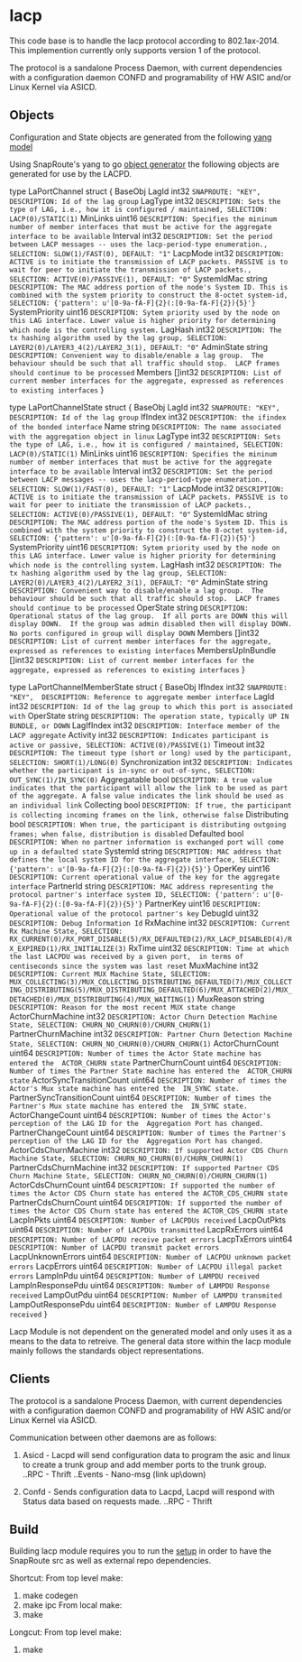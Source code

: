 # lacp 
This code base is to handle the lacp protocol according to 802.1ax-2014.  This implemention currently only supports version 1 of the protocol.  

The protocol is a sandalone Process Daemon, with current dependencies with a configuration daemon CONFD and programability of HW ASIC and/or Linux Kernel via ASICD.


## Objects
Configuration and State objects are generated from the following [yang model](https://github.com/SnapRoute/models/tree/master/yangmodel/lacp) 

Using SnapRoute's yang to go [object generator](https://github.com/SnapRoute/reltools/tree/master/codegentools/structs) the following objects are generated for use by the LACPD.

type LaPortChannel struct {
	BaseObj
	LagId          int32   `SNAPROUTE: "KEY",  DESCRIPTION: Id of the lag group`
	LagType        int32   `DESCRIPTION: Sets the type of LAG, i.e., how it is configured / maintained, SELECTION: LACP(0)/STATIC(1)`
	MinLinks       uint16  `DESCRIPTION: Specifies the mininum number of member interfaces that must be active for the aggregate interface to be available`
	Interval       int32   `DESCRIPTION: Set the period between LACP messages -- uses the lacp-period-type enumeration., SELECTION: SLOW(1)/FAST(0), DEFAULT: "1"`
	LacpMode       int32   `DESCRIPTION: ACTIVE is to initiate the transmission of LACP packets. PASSIVE is to wait for peer to initiate the transmission of LACP packets., SELECTION: ACTIVE(0)/PASSIVE(1), DEFAULT: "0"`
	SystemIdMac    string  `DESCRIPTION: The MAC address portion of the node's System ID. This is combined with the system priority to construct the 8-octet system-id, SELECTION: {'pattern': u'[0-9a-fA-F]{2}(:[0-9a-fA-F]{2}){5}'}`
	SystemPriority uint16  `DESCRIPTION: Sytem priority used by the node on this LAG interface. Lower value is higher priority for determining which node is the controlling system.`
	LagHash        int32   `DESCRIPTION: The tx hashing algorithm used by the lag group, SELECTION: LAYER2(0)/LAYER3_4(2)/LAYER2_3(1), DEFAULT: "0"`
	AdminState     string  `DESCRIPTION: Convenient way to disable/enable a lag group.  The behaviour should be such that all traffic should stop.  LACP frames should continue to be processed`
	Members        []int32 `DESCRIPTION: List of current member interfaces for the aggregate, expressed as references to existing interfaces`
}

type LaPortChannelState struct {
	BaseObj
	LagId             int32   `SNAPROUTE: "KEY",  DESCRIPTION: Id of the lag group`
	IfIndex           int32   `DESCRIPTION: the ifindex of the bonded interface`
	Name              string  `DESCRIPTION: The name associated with the aggregation object in linux`
	LagType           int32   `DESCRIPTION: Sets the type of LAG, i.e., how it is configured / maintained, SELECTION: LACP(0)/STATIC(1)`
	MinLinks          uint16  `DESCRIPTION: Specifies the mininum number of member interfaces that must be active for the aggregate interface to be available`
	Interval          int32   `DESCRIPTION: Set the period between LACP messages -- uses the lacp-period-type enumeration., SELECTION: SLOW(1)/FAST(0), DEFAULT: "1"`
	LacpMode          int32   `DESCRIPTION: ACTIVE is to initiate the transmission of LACP packets. PASSIVE is to wait for peer to initiate the transmission of LACP packets., SELECTION: ACTIVE(0)/PASSIVE(1), DEFAULT: "0"`
	SystemIdMac       string  `DESCRIPTION: The MAC address portion of the node's System ID. This is combined with the system priority to construct the 8-octet system-id, SELECTION: {'pattern': u'[0-9a-fA-F]{2}(:[0-9a-fA-F]{2}){5}'}`
	SystemPriority    uint16  `DESCRIPTION: Sytem priority used by the node on this LAG interface. Lower value is higher priority for determining which node is the controlling system.`
	LagHash           int32   `DESCRIPTION: The tx hashing algorithm used by the lag group, SELECTION: LAYER2(0)/LAYER3_4(2)/LAYER2_3(1), DEFAULT: "0"`
	AdminState        string  `DESCRIPTION: Convenient way to disable/enable a lag group.  The behaviour should be such that all traffic should stop.  LACP frames should continue to be processed`
	OperState         string  `DESCRIPTION: Operational status of the lag group.  If all ports are DOWN this will display DOWN.  If the group was admin disabled then will display DOWN.  No ports configured in group will display DOWN`
	Members           []int32 `DESCRIPTION: List of current member interfaces for the aggregate, expressed as references to existing interfaces`
	MembersUpInBundle []int32 `DESCRIPTION: List of current member interfaces for the aggregate, expressed as references to existing interfaces`
}

type LaPortChannelMemberState struct {
	BaseObj
	IfIndex                    int32  `SNAPROUTE: "KEY",  DESCRIPTION: Reference to aggregate member interface`
	LagId                      int32  `DESCRIPTION: Id of the lag group to which this port is associated with`
	OperState                  string `DESCRIPTION: The operation state, typically UP IN BUNDLE, or DOWN`
	LagIfIndex                 int32  `DESCRIPTION: Interface member of the LACP aggregate`
	Activity                   int32  `DESCRIPTION: Indicates participant is active or passive, SELECTION: ACTIVE(0)/PASSIVE(1)`
	Timeout                    int32  `DESCRIPTION: The timeout type (short or long) used by the participant, SELECTION: SHORT(1)/LONG(0)`
	Synchronization            int32  `DESCRIPTION: Indicates whether the participant is in-sync or out-of-sync, SELECTION: OUT_SYNC(1)/IN_SYNC(0)`
	Aggregatable               bool   `DESCRIPTION: A true value indicates that the participant will allow the link to be used as part of the aggregate. A false value indicates the link should be used as an individual link`
	Collecting                 bool   `DESCRIPTION: If true, the participant is collecting incoming frames on the link, otherwise false`
	Distributing               bool   `DESCRIPTION: When true, the participant is distributing outgoing frames; when false, distribution is disabled`
	Defaulted                  bool   `DESCRIPTION: When no partner information is exchanged port will come up in a defaulted state`
	SystemId                   string `DESCRIPTION: MAC address that defines the local system ID for the aggregate interface, SELECTION: {'pattern': u'[0-9a-fA-F]{2}(:[0-9a-fA-F]{2}){5}'}`
	OperKey                    uint16 `DESCRIPTION: Current operational value of the key for the aggregate interface`
	PartnerId                  string `DESCRIPTION: MAC address representing the protocol partner's interface system ID, SELECTION: {'pattern': u'[0-9a-fA-F]{2}(:[0-9a-fA-F]{2}){5}'}`
	PartnerKey                 uint16 `DESCRIPTION: Operational value of the protocol partner's key`
	DebugId                    uint32 `DESCRIPTION: Debug Information Id`
	RxMachine                  int32  `DESCRIPTION: Current Rx Machine State, SELECTION: RX_CURRENT(0)/RX_PORT_DISABLE(5)/RX_DEFAULTED(2)/RX_LACP_DISABLED(4)/RX_EXPIRED(1)/RX_INITIALIZE(3)`
	RxTime                     uint32 `DESCRIPTION: Time at which the last LACPDU was received by a given port,  in terms of centiseconds since the system was last reset`
	MuxMachine                 int32  `DESCRIPTION: Current MUX Machine State, SELECTION: MUX_COLLECTING(3)/MUX_COLLECTING_DISTRIBUTING_DEFAULTED(7)/MUX_COLLECTING_DISTRIBUTING(5)/MUX_DISTRIBUTING_DEFAULTED(6)/MUX_ATTACHED(2)/MUX_DETACHED(0)/MUX_DISTRIBUTING(4)/MUX_WAITING(1)`
	MuxReason                  string `DESCRIPTION: Reason for the most recent MUX state change`
	ActorChurnMachine          int32  `DESCRIPTION: Actor Churn Detection Machine State, SELECTION: CHURN_NO_CHURN(0)/CHURN_CHURN(1)`
	PartnerChurnMachine        int32  `DESCRIPTION: Partner Churn Detection Machine State, SELECTION: CHURN_NO_CHURN(0)/CHURN_CHURN(1)`
	ActorChurnCount            uint64 `DESCRIPTION: Number of times the Actor State machine has entered the  ACTOR_CHURN state`
	PartnerChurnCount          uint64 `DESCRIPTION: Number of times the Partner State machine has entered the  ACTOR_CHURN state`
	ActorSyncTransitionCount   uint64 `DESCRIPTION: Number of times the Actor's Mux state machine has entered the  IN_SYNC state.`
	PartnerSyncTransitionCount uint64 `DESCRIPTION: Number of times the Partner's Mux state machine has entered the  IN_SYNC state.`
	ActorChangeCount           uint64 `DESCRIPTION: Number of times the Actor's perception of the LAG ID for the  Aggregation Port has changed.`
	PartnerChangeCount         uint64 `DESCRIPTION: Number of times the Partner's perception of the LAG ID for the  Aggregation Port has changed.`
	ActorCdsChurnMachine       int32  `DESCRIPTION: If supported Actor CDS Churn Machine State, SELECTION: CHURN_NO_CHURN(0)/CHURN_CHURN(1)`
	PartnerCdsChurnMachine     int32  `DESCRIPTION: If supported Partner CDS Churn Machine State, SELECTION: CHURN_NO_CHURN(0)/CHURN_CHURN(1)`
	ActorCdsChurnCount         uint64 `DESCRIPTION: If supported the number of times the Actor CDS Churn state has entered the ACTOR_CDS_CHURN state`
	PartnerCdsChurnCount       uint64 `DESCRIPTION: If supported the number of times the Actor CDS Churn state has entered the ACTOR_CDS_CHURN state`
	LacpInPkts                 uint64 `DESCRIPTION: Number of LACPDUs received`
	LacpOutPkts                uint64 `DESCRIPTION: Number of LACPDUs transmitted`
	LacpRxErrors               uint64 `DESCRIPTION: Number of LACPDU receive packet errors`
	LacpTxErrors               uint64 `DESCRIPTION: Number of LACPDU transmit packet errors`
	LacpUnknownErrors          uint64 `DESCRIPTION: Number of LACPDU unknown packet errors`
	LacpErrors                 uint64 `DESCRIPTION: Number of LACPDU illegal packet errors`
	LampInPdu                  uint64 `DESCRIPTION: Number of LAMPDU received`
	LampInResponsePdu          uint64 `DESCRIPTION: Number of LAMPDU Response received`
	LampOutPdu                 uint64 `DESCRIPTION: Number of LAMPDU transmited`
	LampOutResponsePdu         uint64 `DESCRIPTION: Number of LAMPDU Response received`
}

Lacp Module is not dependent on the generated model and only uses it as a means to the data to retreive.  The general data store within the lacp module mainly follows the standards object representations.


## Clients
The protocol is a sandalone Process Daemon, with current dependencies with a configuration daemon CONFD and programability of HW ASIC and/or Linux Kernel via ASICD.

Communication between other daemons are as follows:
1. Asicd - Lacpd will send configuration data to program the asic and linux to create a trunk group and add member ports to the trunk group.  
..RPC - Thrift
..Events - Nano-msg (link up\down)

1. Confd - Sends configuration data to Lacpd, Lacpd will respond with Status data based on requests made.
..RPC - Thrift

## Build
Building lacp module requires you to run the [setup](https://github.com/SnapRoute/reltools/blob/master/setupDev.py) in order to have the SnapRoute src as well as external repo dependencies.

Shortcut:
From top level make:
1. make codegen
2. make ipc
From local make:
1. make

Longcut:
From top level make:
1. make



